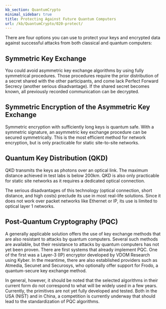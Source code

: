 ```yaml
---
kb_section: QuantumCrypto
minimal_sidebar: true
title: Protecting Against Future Quantum Computers
url: /kb/QuantumCrypto/020-protect/
---
```

There are four options you can use to protect your keys and encrypted data against successful attacks from both classical and quantum computers:

## Symmetric Key Exchange

You could avoid asymmetric key exchange algorithms by using fully symmetrical procedures. Those procedures require the prior distribution of a secret shared with the other participants, and come lack Perfect Forward Secrecy (another serious disadvantage). If the shared secret becomes known, all previously recorded communication can be decrypted.

## Symmetric Encryption of the Asymmetric Key Exchange

Symmetric encryption with sufficiently long keys is quantum safe. With a symmetric signature, an asymmetric key exchange procedure can be secured symmetrically. This is the most efficient method for network encryption, but is only practicable for static site-to-site networks.

## Quantum Key Distribution (QKD)

QKD transmits the keys as photons over an optical link. The maximum distance achieved in test labs is below 200km. QKD is also only practicable for static site networks as it requires a dedicated optical connection. 

The serious disadvantages of this technology (optical connection, short distance, and high costs) preclude its use in most real-life solutions. Since it does not work over packet networks like Ethernet or IP, its use is limited to optical layer 1 networks.

## Post-Quantum Cryptography (PQC)

A generally applicable solution offers the use of key exchange methods that are also resistant to attacks by quantum computers. Several such methods are available, but their resistance to attacks by quantum computers has not yet been proven. There are first systems that already implement PQC. One of the first was a Layer-3 (IP) encryptor developed by VDOM Research using Kyber. In the meantime, there are also established providers such as Atmedia, Secunet and Securosys, who optionally offer support for Frodo, a quantum-secure key exchange method. 

In general, however, it should be noted that the selected algorithms in their current form do not correspond to what will be widely used in a few years. Currently, the primitives are not yet fully developed and tested. Both in the USA (NIST) and in China, a competition is currently underway that should lead to the standardization of PQC algorithms.